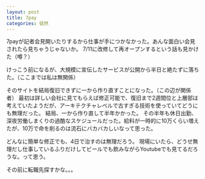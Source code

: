 ```yaml
---
layout: post
title: 7pay
categories: 徒然
---
```


7payが記者会見開いたりするから仕事が手につかなかった。あんな面白い会見されたら見ちゃうじゃないか。
7/11に改修して再オープンするという話も見かけた（噂？）

けっこう前になるが、大規模に宣伝したサービスが公開から半日と絶たずに落ちた。（ここまでは私は無関係）

そのサイトを結局復旧できずに一から作り直すことになった。（この辺が関係者）
最初は詳しい会社に見てもらえば修正可能で、復旧まで2週間位と上層部は考えていたようだが、アーキテクチャレベルで古すぎる技術を使っていてどうにも無理だった。
結局、一から作り直して半年かかった。
その半年も休日出勤、深夜労働しまくりの過酷なスケジュールだった。給料が一時的に10万くらい増えたが、10万で命を削るのは流石にバカバカしいなって思った。

どんなに簡単な修正でも、4日で治すのは無理だろう。
現場にいたら、どうせ無理だし仕事しているふりだけしてビールでも飲みながらYoutubeでも見てるだろうな。って思う。

その前に転職先探すかな。。。